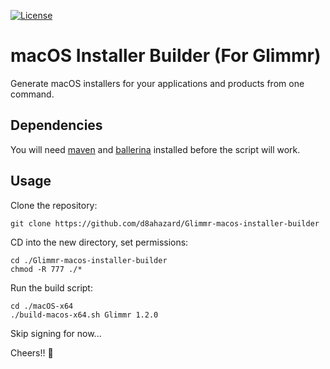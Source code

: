 [![License](https://img.shields.io/badge/License-Apache%202.0-blue.svg)](https://opensource.org/licenses/Apache-2.0)

# macOS Installer Builder (For Glimmr)
Generate macOS installers for your applications and products from one command.

## Dependencies

You will need [maven](https://maven.apache.org/install.html) and [ballerina](https://ballerina.io/downloads) installed before the script will work.



## Usage


Clone the repository:

```git clone https://github.com/d8ahazard/Glimmr-macos-installer-builder```

CD into the new directory, set permissions:

```
cd ./Glimmr-macos-installer-builder
chmod -R 777 ./*
```

Run the build script:
```
cd ./macOS-x64
./build-macos-x64.sh Glimmr 1.2.0
```

Skip signing for now...


Cheers!! 🍺
